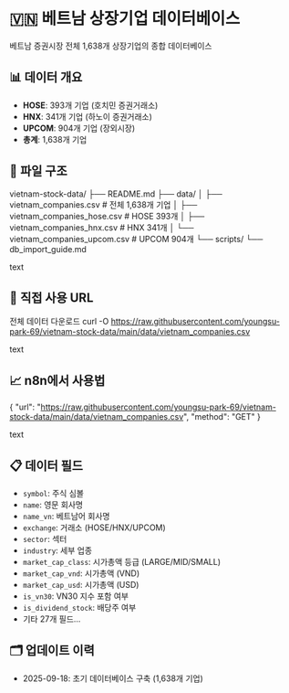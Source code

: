 # 🇻🇳 베트남 상장기업 데이터베이스

베트남 증권시장 전체 1,638개 상장기업의 종합 데이터베이스

## 📊 데이터 개요

- **HOSE**: 393개 기업 (호치민 증권거래소)
- **HNX**: 341개 기업 (하노이 증권거래소)  
- **UPCOM**: 904개 기업 (장외시장)
- **총계**: 1,638개 기업

## 📁 파일 구조

vietnam-stock-data/
├── README.md
├── data/
│ ├── vietnam_companies.csv # 전체 1,638개 기업
│ ├── vietnam_companies_hose.csv # HOSE 393개
│ ├── vietnam_companies_hnx.csv # HNX 341개
│ └── vietnam_companies_upcom.csv # UPCOM 904개
└── scripts/
└── db_import_guide.md

text

## 🔗 직접 사용 URL

전체 데이터 다운로드
curl -O https://raw.githubusercontent.com/youngsu-park-69/vietnam-stock-data/main/data/vietnam_companies.csv

text

## 📈 n8n에서 사용법

{
"url": "https://raw.githubusercontent.com/youngsu-park-69/vietnam-stock-data/main/data/vietnam_companies.csv",
"method": "GET"
}

text

## 📋 데이터 필드

- `symbol`: 주식 심볼
- `name`: 영문 회사명  
- `name_vn`: 베트남어 회사명
- `exchange`: 거래소 (HOSE/HNX/UPCOM)
- `sector`: 섹터
- `industry`: 세부 업종
- `market_cap_class`: 시가총액 등급 (LARGE/MID/SMALL)
- `market_cap_vnd`: 시가총액 (VND)
- `market_cap_usd`: 시가총액 (USD)
- `is_vn30`: VN30 지수 포함 여부
- `is_dividend_stock`: 배당주 여부
- 기타 27개 필드...

## 🗂️ 업데이트 이력

- 2025-09-18: 초기 데이터베이스 구축 (1,638개 기업)
